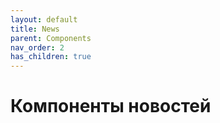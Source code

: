 ```yaml
---
layout: default
title: News
parent: Components
nav_order: 2
has_children: true
---
```


# Компоненты новостей

<br>
